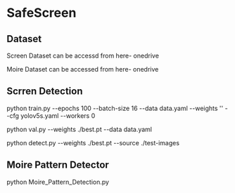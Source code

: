 # SafeScreen
## Dataset
Screen Dataset can be accessd from here- onedrive

Moire Dataset can be accessed from here- onedrive

## Scrren Detection
python train.py  --epochs 100 --batch-size 16 --data data.yaml --weights '' --cfg yolov5s.yaml --workers 0

python val.py --weights ./best.pt --data data.yaml

python detect.py --weights ./best.pt --source ./test-images 

## Moire Pattern Detector

python Moire_Pattern_Detection.py
